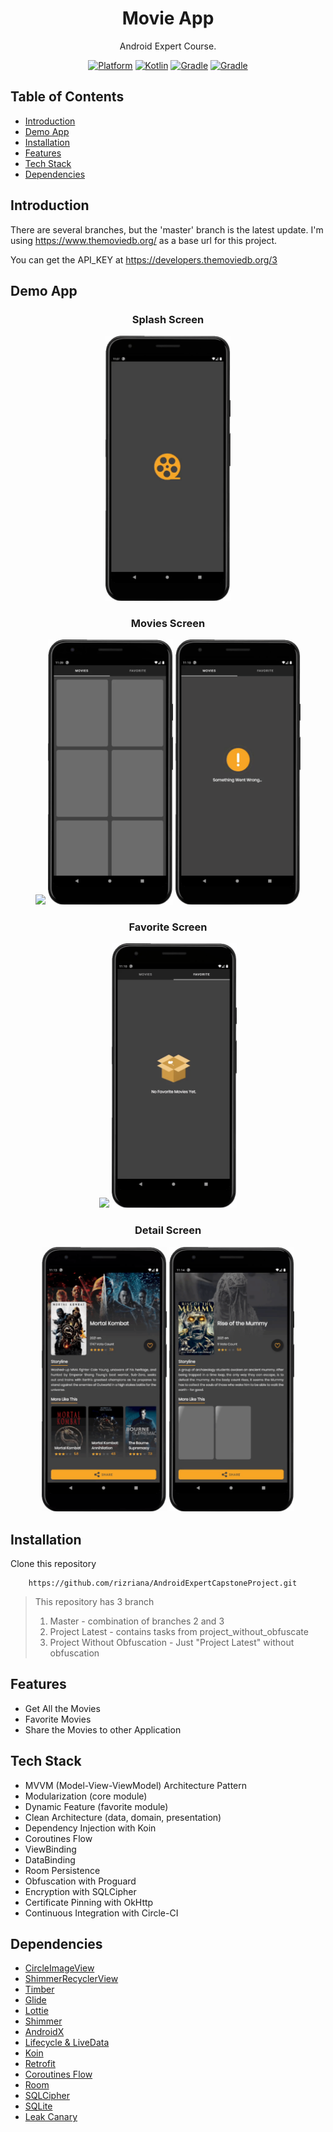 <h1 align="center">
  Movie App
</h1>
<p align="center">
  Android Expert Course.
</p>
<p align="center">
  <a href="http://developer.android.com/index.html"><img alt="Platform" src="https://img.shields.io/badge/platform-Android-green"></a>
  <a href="http://kotlinlang.org"><img alt="Kotlin" src="https://img.shields.io/badge/kotlin-1.4.32-blue"></a>
  <a href="https://developer.android.com/studio/releases/gradle-plugin"><img alt="Gradle" src="https://img.shields.io/badge/gradle-4.1.3-yellow"></a>
  <a href="https://circleci.com/gh/rizriana/AndroidExpertCapstoneProject"><img alt="Gradle" src="https://circleci.com/gh/rizriana/AndroidExpertCapstoneProject.svg?style=shield"></a>
</p>

## Table of Contents
- [Introduction](#Introduction)
- [Demo App](#Demo-App)
- [Installation](#Installation)
- [Features](#Features)
- [Tech Stack](#Tech-Stack)
- [Dependencies](#Dependencies)

## Introduction

There are several branches, but the 'master' branch is the latest update. I'm using https://www.themoviedb.org/ as a base url for this project.

You can get the API_KEY at https://developers.themoviedb.org/3

## Demo App
<h3 align="center"> Splash Screen </h3>
<p align="center">
  <img src="assets/SplashScreen.gif"
       width="200" />
</p>

<h3 align="center"> Movies Screen </h3>
<p align="center">
  <img src="assets/MovieList.gif"
       width="200"/>
  <img src="assets/MovieShimmerScreen.gif"
       width="200"/>
  <img src="assets/MoviesErrorScreen.gif"
       width="200"/>
</p>

<h3 align="center"> Favorite Screen </h3>
<p align="center">
  <img src="assets/FavoriteList.gif"
       width="200"/>
  <img src="assets/NoFavoriteMovie.gif"
       width="200"/>
</p>

<h3 align="center"> Detail Screen </h3>
<p align="center">
  <img src="assets/MovieDetail.gif"
       width="200"/>
  <img src="assets/MovieDetailloading.gif"
       width="200"/>
</p>

## Installation 
Clone this repository    
```
    https://github.com/rizriana/AndroidExpertCapstoneProject.git
```    
> This repository has 3 branch
> 1. Master - combination of branches 2 and 3
> 2. Project Latest - contains tasks from project_without_obfuscate
> 3. Project Without Obfuscation - Just "Project Latest" without obfuscation

## Features
- Get All the Movies
- Favorite Movies
- Share the Movies to other Application

## Tech Stack
- MVVM (Model-View-ViewModel) Architecture Pattern
- Modularization (core module)
- Dynamic Feature (favorite module)
- Clean Architecture (data, domain, presentation)
- Dependency Injection with Koin
- Coroutines Flow
- ViewBinding
- DataBinding
- Room Persistence
- Obfuscation with Proguard
- Encryption with SQLCipher
- Certificate Pinning with OkHttp
- Continuous Integration with Circle-CI

## Dependencies
- [CircleImageView](https://github.com/hdodenhof/CircleImageView)
- [ShimmerRecyclerView](https://github.com/omtodkar/ShimmerRecyclerView)
- [Timber](https://github.com/JakeWharton/timber)
- [Glide](https://github.com/bumptech/glide)
- [Lottie](https://github.com/airbnb/lottie-android)
- [Shimmer](https://github.com/facebook/shimmer-android)
- [AndroidX](https://mvnrepository.com/artifact/androidx)
- [Lifecycle & LiveData](https://developer.android.com/jetpack/androidx/releases/lifecycle)
- [Koin](https://github.com/InsertKoinIO/koin)
- [Retrofit](https://square.github.io/retrofit/)
- [Coroutines Flow](https://developer.android.com/kotlin/flow)
- [Room](https://developer.android.com/training/data-storage/room?gclid=Cj0KCQiA0MD_BRCTARIsADXoopYlw1cozWjwyR-ucLYa-aoqYlZeJmxG34JnhByjApMNwuchOcAzcy0aAgGHEALw_wcB&gclsrc=aw.ds)
- [SQLCipher](https://github.com/sqlcipher/sqlcipher)
- [SQLite](https://developer.android.com/jetpack/androidx/releases/sqlite)
- [Leak Canary](https://github.com/square/leakcanary)
